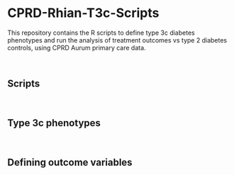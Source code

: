 # CPRD-Rhian-T3c-Scripts
This repository contains the R scripts to define type 3c diabetes phenotypes and run the analysis of treatment outcomes vs type 2 diabetes controls, using CPRD Aurum primary care data.

&nbsp;

## Scripts

&nbsp;

## Type 3c phenotypes

&nbsp;

## Defining outcome variables

&nbsp;
